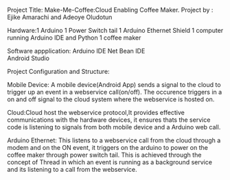 Project Title: Make-Me-Coffee:Cloud Enabling Coffee Maker. 
Project by : Ejike Amarachi and  Adeoye Oludotun

Hardware:1 Arduino
         1 Power Switch tail
         1 Arduino Ethernet Shield
         1 computer running Arduino IDE and Python
         1 coffee maker
         
Software appplication: Arduino IDE
                       Net Bean IDE  
                       Android Studio

Project Configuration and Structure:

Mobile Device: A mobile device(Android App) sends a signal to the cloud to trigger up an event in a webservice 
call(on/off). The occurence triggers in a on and off signal to the cloud system where the webservice is hosted on.


Cloud:Cloud host the webservice protocol,It provides effective communications with the hardware devices, it  ensures thats the service code is listening to signals from both mobile device 
and a Arduino web call.

Arduino Ethernet: This listens to a webservice call from the cloud through a modem and on the ON event, it triggers
 on the arduino to power on the coffee maker through power switch tail. This is achieved through the concept of Thread in which an event is running as a background service and its listening to a call from the webservice.

					   

         

